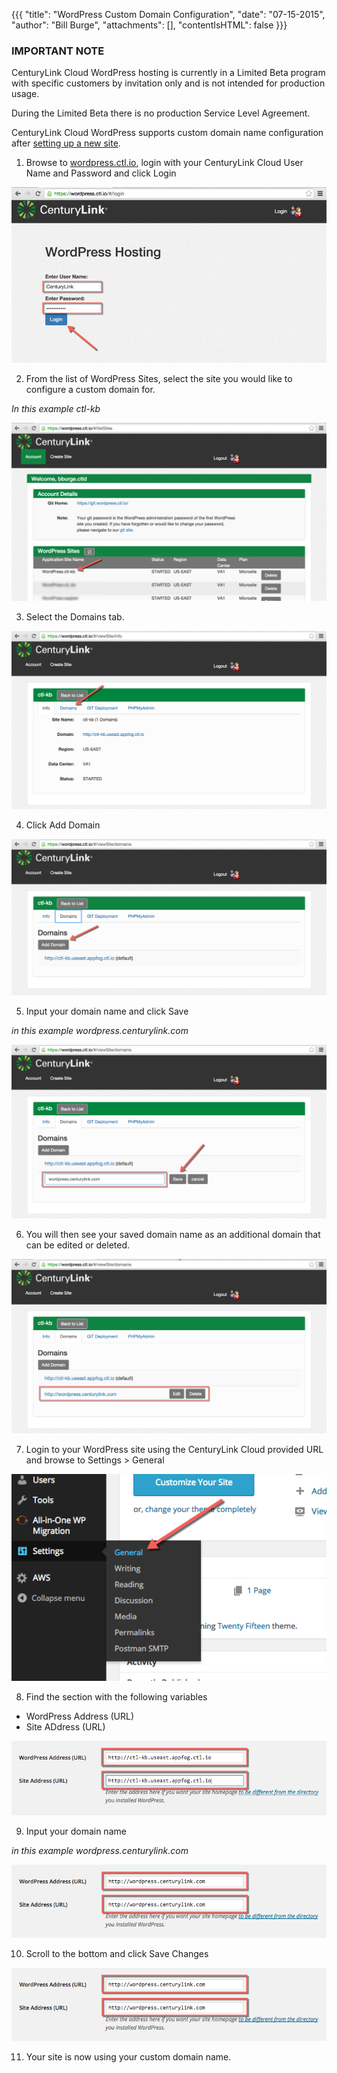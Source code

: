 {{{
  "title": "WordPress Custom Domain Configuration",
  "date": "07-15-2015",
  "author": "Bill Burge",
  "attachments": [],
  "contentIsHTML": false
}}}

### IMPORTANT NOTE

CenturyLink Cloud WordPress hosting is currently in a Limited Beta program with specific customers by invitation only and is not intended for production usage.

During the Limited Beta there is no production Service Level Agreement.

CenturyLink Cloud WordPress supports custom domain name configuration after [setting up a new site](getting-started-with-managed-wordpress.md "Getting Started with Managed WordPress").

1. Browse to [wordpress.ctl.io](https://wordpress.ctl.io), login with your CenturyLink Cloud User Name and Password and click Login

  ![](../images/wp_custom_domain_configuration/wp_custom_domain_configuration_01.png "wp_custom_domain_configuration_01.png")

2. From the list of WordPress Sites, select the site you would like to configure a custom domain for.

  _In this example ctl-kb_

  ![](../images/wp_custom_domain_configuration/wp_custom_domain_configuration_02.png "wp_custom_domain_configuration_02.png")

3. Select the Domains tab.

  ![](../images/wp_custom_domain_configuration/wp_custom_domain_configuration_03.png "wp_custom_domain_configuration_03.png")

4. Click Add Domain

  ![](../images/wp_custom_domain_configuration/wp_custom_domain_configuration_04.png "wp_custom_domain_configuration_04.png")

5. Input your domain name and click Save

  _in this example wordpress.centurylink.com_
  
  ![](../images/wp_custom_domain_configuration/wp_custom_domain_configuration_05.png "wp_custom_domain_configuration_05.png")

6. You will then see your saved domain name as an additional domain that can be edited or deleted.

  ![](../images/wp_custom_domain_configuration/wp_custom_domain_configuration_06.png "wp_custom_domain_configuration_06.png")

7. Login to your WordPress site using the CenturyLink Cloud provided URL and browse to Settings > General

  ![](../images/wp_custom_domain_configuration/wp_custom_domain_configuration_07.png "wp_custom_domain_configuration_07.png")

8. Find the section with the following variables
  * WordPress Address (URL)
  * Site ADdress (URL)

  ![](../images/wp_custom_domain_configuration/wp_custom_domain_configuration_08.png "wp_custom_domain_configuration_08.png")

9. Input your domain name 

  _in this example wordpress.centurylink.com_
  
  ![](../images/wp_custom_domain_configuration/wp_custom_domain_configuration_09.png "wp_custom_domain_configuration_09.png")

10. Scroll to the bottom and click Save Changes

  ![](../images/wp_custom_domain_configuration/wp_custom_domain_configuration_10.png "wp_custom_domain_configuration_10.png")
  
11. Your site is now using your custom domain name.
